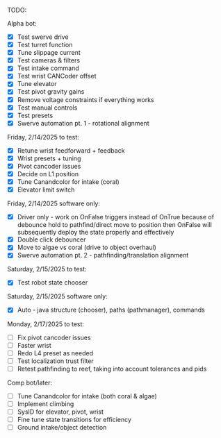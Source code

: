 TODO:

Alpha bot:
- [x] Test swerve drive
- [x] Test turret function
- [x] Tune slippage current
- [x] Test cameras & filters
- [x] Test intake command
- [x] Test wrist CANCoder offset
- [x] Tune elevator
- [x] Test pivot gravity gains
- [x] Remove voltage constraints if everything works
- [x] Test manual controls
- [x] Test presets
- [x] Swerve automation pt. 1 - rotational alignment

Friday, 2/14/2025 to test:
- [x] Retune wrist feedforward + feedback
- [x] Wrist presets + tuning
- [x] Pivot cancoder issues
- [x] Decide on L1 position
- [x] Tune Canandcolor for intake (coral)
- [x] Elevator limit switch

Friday, 2/14/2025 software only:
- [x] Driver only - work on OnFalse triggers instead of OnTrue because of debounce hold to pathfind/direct move to position then OnFalse will subsequently deploy the state properly and effectively
- [x] Double click debouncer
- [x] Move to algae vs coral (drive to object overhaul)
- [x] Swerve automation pt. 2 - pathfinding/translation alignment

Saturday, 2/15/2025 to test:
- [x] Test robot state chooser

Saturday, 2/15/2025 software only:
- [x] Auto - java structure (chooser), paths (pathmanager), commands

Monday, 2/17/2025 to test:
- [ ] Fix pivot cancoder issues
- [ ] Faster wrist
- [ ] Redo L4 preset as needed
- [ ] Test localization trust filter
- [ ] Retest pathfinding to reef, taking into account tolerances and pids

Comp bot/later:
- [ ] Tune Canandcolor for intake (both coral & algae)
- [ ] Implement climbing
- [ ] SysID for elevator, pivot, wrist
- [ ] Fine tune state transitions for efficiency
- [ ] Ground intake/object detection